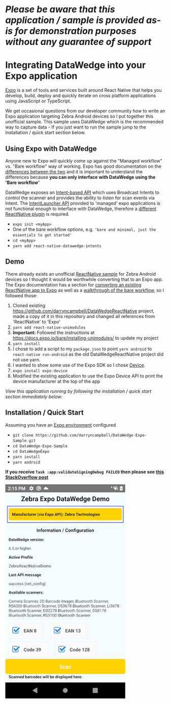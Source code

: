 *Please be aware that this application / sample is provided as-is for demonstration purposes without any guarantee of support*
=========================================================

# Integrating DataWedge into your Expo application

[Expo](https://docs.expo.io/) is a set of tools and services built around React Native that helps you develop, build, deploy and quickly iterate on cross platform applications using JavaScript or TypeScript.

We get occasional questions from our developer community how to write an Expo application targeting Zebra Android devices so I put together this unofficial sample.  This sample uses DataWedge which is the recommended way to capture data - If you just want to run the sample jump to the Installation / quick start section below.

## Using Expo with DataWedge

Anyone new to Expo will quickly come up against the "Managed workflow" vs. "Bare workflow" way of working.  Expo has good documentation on the [differences between the two](https://docs.expo.io/introduction/managed-vs-bare/) and it is important to understand the differences because **you can only interface with DataWedge using the 'Bare workflow'** 

DataWedge exposes an [Intent-based API](https://techdocs.zebra.com/datawedge/latest/guide/api/) which uses Broadcast Intents to control the scanner and provides the ability to listen for scan events via Intent.  The [IntentLauncher API](https://docs.expo.io/versions/v40.0.0/sdk/intent-launcher/) provided to 'managed' expo applications is not functional enough to interface with DataWedge, therefore a [different ReactNative plugin](https://www.npmjs.com/package/react-native-datawedge-intents) is required. 

- `expo init <myApp>`
- One of the bare workflow options, e.g. `'bare and minimal, just the essentials to get started'`
- `cd <myApp>`
- `yarn add react-native-datawedge-intents`

## Demo

There already exists an unofficial [ReactNative sample](https://github.com/darryncampbell/DataWedgeReactNative) for Zebra Android devices so I thought it would be worthwhile converting that to an Expo app.  The Expo documentation has a section for [converting an existing ReactNative app to Expo](https://docs.expo.io/bare/installing-unimodules/) as well as a [walkthrough of the bare workflow](https://docs.expo.io/bare/exploring-bare-workflow/), so I followed those:

1. Cloned existing https://github.com/darryncampbell/DataWedgeReactNative project, made a copy of it in this repository and changed all references from 'ReactNative' to 'Expo' 
2. `yarn add react-native-unimodules`
3. **Important:** Followed the instructions at https://docs.expo.io/bare/installing-unimodules/ to update my project
4. `yarn install`
5. I chose to add a script to my `package.json` to point `yarn android` to `react-native run-android` as the old DataWedgeReactNative project did not use yarn.
6. I wanted to show some use of the Expo SDK so I chose [Device](https://docs.expo.io/versions/v40.0.0/sdk/device/).
7. `expo install expo-device`
8. Modified the existing application to use the Expo Device API to print the device manufacturer at the top of the app

*View this application running by following the installation / quick start section immediately below:*

## Installation / Quick Start
Assuming you have an [Expo environment](https://docs.expo.io/get-started/installation/) configured
* `git clone https://github.com/darryncampbell/DataWedge-Expo-Sample.git`
* `cd DataWedge-Expo-Sample`
* `cd DataWedgeExpo`
* `yarn install`
* `yarn android`

**If you receive `Task :app:validateSigningDebug FAILED` then please see [this StackOverflow post](https://stackoverflow.com/questions/57104357/react-native-task-appvalidatesigningdebug-failed)**

![Expo](https://raw.githubusercontent.com/darryncampbell/DataWedge-Expo-Sample/main/screenshots/002.jpg)